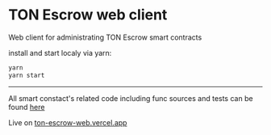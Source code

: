 # TON Escrow web client

Web client for administrating TON Escrow smart contracts

install and start localy via yarn:

```sh
yarn
yarn start
```

---

All smart constact's related code including func sources and tests can be found [here](https://github.com/elsvv/ton-escrow-smc)

Live on [ton-escrow-web.vercel.app](https://ton-escrow-web.vercel.app/)
